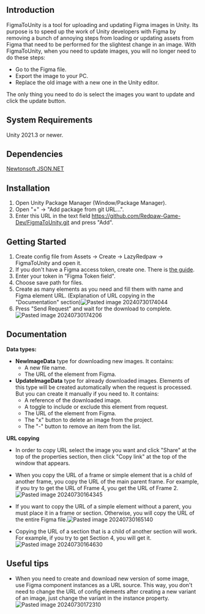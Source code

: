 ## Introduction
FigmaToUnity is a tool for uploading and updating Figma images in Unity. Its purpose is to speed up the work of Unity developers with Figma by removing a bunch of annoying steps from loading or updating assets from Figma that need to be performed for the slightest change in an image. With FigmaToUnity, when you need to update images, you will no longer need to do these steps:
- Go to the Figma file.
- Export the image to your PC.
- Replace the old image with a new one in the Unity editor.

The only thing you need to do is select the images you want to update and click the update button.

## System Requirements
Unity 2021.3 or newer.

## Dependencies
[Newtonsoft JSON.NET](https://www.newtonsoft.com/json)

## Installation
1. Open Unity Package Manager (Window/Package Manager).
2. Open "+" -> "Add package from git URL...".
3. Enter this URL in the text field https://github.com/Redpaw-Game-Dev/FigmaToUnity.git and press "Add".

## Getting Started
1. Create config file from Assets -> Create -> LazyRedpaw -> FigmaToUnity and open it.
2. If you don't have a Figma access token, create one. There is [the guide](https://www.figma.com/developers/api#access-tokens).
3. Enter your token in "Figma Token field".
4. Choose save path for files.
5. Create as many elements as you need and fill them with name and Figma element URL. (Explanation of URL copying in the "Documentation" section)![Pasted image 20240730174044](https://github.com/user-attachments/assets/c4ea9fc9-789d-4fac-b519-57c22ec55e33)
6. Press "Send Request" and wait for the download to complete.![Pasted image 20240730174206](https://github.com/user-attachments/assets/6a5b13e2-cfa7-4e3f-a1a1-d731d57f6c27)

## Documentation
**Data types:**
- **NewImageData** type for downloading new images. It contains:
	- A new file name.
	- The URL of the element from Figma.
- **UpdateImageData** type for already downloaded images. Elements of this type will be created automatically when the request is processed. But you can create it manually if you need to. It contains:
	- A reference of the downloaded image.
	- A toggle to include or exclude this element from request.
	- The URL of the element from Figma.
	- The "x" button to delete an image from the project.
	- The "-" button to remove an item from the list.
 
**URL copying**
- In order to copy URL select the image you want and click "Share" at the top of the properties section, then click "Copy link" at the top of the window that appears.
- When you copy the URL of a frame or simple element that is a child of another frame, you copy the URL of the main parent frame. For example, if you try to get the URL of Frame 4, you get the URL of Frame 2.![Pasted image 20240730164345](https://github.com/user-attachments/assets/8cd6324e-8415-42ff-875f-a999c4bc3bee)

- If you want to copy the URL of a simple element without a parent, you must place it in a frame or section. Otherwise, you will copy the URL of the entire Figma file.![Pasted image 20240730165140](https://github.com/user-attachments/assets/f5632668-cf79-41dd-a367-7e461b3d56b2)

- Copying the URL of a section that is a child of another section will work. For example, if you try to get Section 4, you will get it.![Pasted image 20240730164630](https://github.com/user-attachments/assets/6788ba41-2860-4883-a822-27137b56073d)


## Useful tips
- When you need to create and download new version of some image, use Figma component instances as a URL source. This way, you don't need to change the URL of config elements after creating a new variant of an image, just change the variant in the instance property.![Pasted image 20240730172310](https://github.com/user-attachments/assets/8c7ffbb7-3cf0-4157-88dc-4442b61a9f79)
